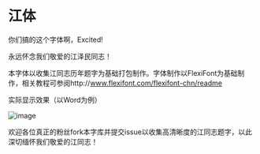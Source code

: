 # 江体
你们搞的这个字体啊，Excited! 

永远怀念我们敬爱的江泽民同志！

本字体以收集江同志历年题字为基础打包制作。字体制作以FlexiFont为基础制作，相关教程可参阅http://www.flexifont.com/flexifont-chn/readme

实际显示效果（以Word为例）

![image](https://github.com/dqwfgzs/jiangzm_font/assets/34101212/72ff43a8-d046-40c2-b864-b5c64c4734f3)

欢迎各位真正的粉丝fork本字库并提交issue以收集高清晰度的江同志题字，以此深切缅怀我们敬爱的江同志！
